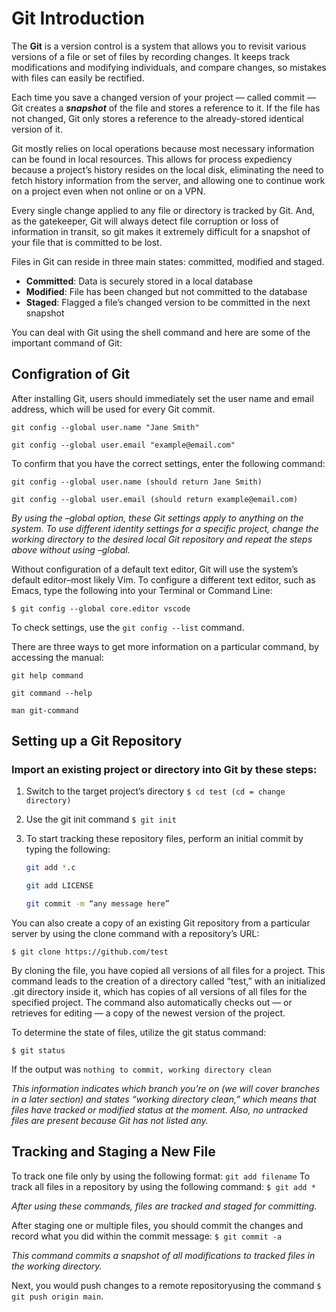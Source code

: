 # Git Introduction

The **Git** is a version control is a system that allows you to revisit various versions of a file or set of files by recording changes. It keeps track modifications and modifying individuals, and compare changes, so mistakes with files can easily be rectified.

Each time you save a changed version of your project — called commit — Git creates a ***snapshot*** of the file and stores a reference to it. If the file has not changed, Git only stores a reference to the already-stored identical version of it.

Git mostly relies on local operations because most necessary information can be found in local resources. This allows for process expediency because a project’s history resides on the local disk, eliminating the need to fetch history information from the server, and allowing one to continue work on a project even when not online or on a VPN.

Every single change applied to any file or directory is tracked by Git. And, as the gatekeeper, Git will always detect file corruption or loss of information in transit, so git makes it extremely difficult for a snapshot of your file that is committed to be lost.

Files in Git can reside in three main states: committed, modified and staged.

* **Committed**: Data is securely stored in a local database
* **Modified**: File has been changed but not committed to the database
* **Staged**: Flagged a file’s changed version to be committed in the next snapshot

You can deal with Git using the shell command and here are some of the important command of Git:

## Configration of Git

After installing Git, users should immediately set the user name and email address, which will be used for every Git commit.

```
git config --global user.name "Jane Smith"

git config --global user.email "example@email.com"
```

To confirm that you have the correct settings, enter the following command:

```
git config --global user.name (should return Jane Smith)

git config --global user.email (should return example@email.com)
```

*By using the –global option, these Git settings apply to anything on the system. To use different identity settings for a specific project, change the working directory to the desired local Git repository and repeat the steps above without using –global.*

Without configuration of a default text editor, Git will use the system’s default editor–most likely Vim. To configure a different text editor, such as Emacs, type the following into your Terminal or Command Line:

`$ git config --global core.editor vscode`

To check settings, use the `git config --list` command.

There are three ways to get more information on a particular command, by accessing the manual:

```
git help command

git command --help

man git-command
```

## Setting up a Git Repository

### Import an existing project or directory into Git by these steps:

1. Switch to the target project’s directory `$ cd test (cd = change directory)`
2. Use the git init command  `$ git init`
3. To start tracking these repository files, perform an initial commit by typing the following:

    ```bash
    git add *.c

    git add LICENSE

    git commit -m “any message here”
    ```

You can also create a copy of an existing Git repository from a particular server by using the clone command with a repository’s URL:

`$ git clone https://github.com/test`

By cloning the file, you have copied all versions of all files for a project. This command leads to the creation of a directory called “test,” with an initialized .git directory inside it, which has copies of all versions of all files for the specified project. The command also automatically checks out — or retrieves for editing — a copy of the newest version of the project.

To determine the state of files, utilize the git status command:

`$ git status`

If the output was `nothing to commit, working directory clean`

*This information indicates which branch you’re on (we will cover branches in a later section) and states “working directory clean,” which means that files have tracked or modified status at the moment. Also, no untracked files are present because Git has not listed any.*

## Tracking and Staging a New File

To track one file only by using the following format: `git add filename`
To track all files in a repository by using the following command: `$ git add *`

*After using these commands, files are tracked and staged for committing.*

After staging one or multiple files, you should commit the changes and record what you did within the commit message: `$ git commit -a`

*This command commits a snapshot of all modifications to tracked files in the working directory.*

Next, you would push changes to a remote repositoryusing the command `$ git push origin main`.
